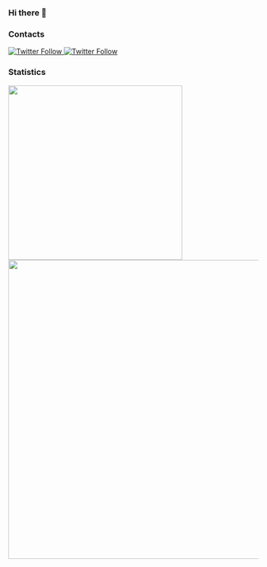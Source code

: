 ### Hi there 👋

### Contacts
<a href="https://twitter.com/Im533_">
  <img alt="Twitter Follow" src="https://img.shields.io/twitter/follow/Im533_?label=Twitter%20%40Im533_&style=for-the-badge">
</a>
<a href="https://instagram.com/53333_">
  <img alt="Twitter Follow" src="https://img.shields.io/twitter/follow/53333_?label=IG%20%4053333_&style=for-the-badge">
</a>


### Statistics
<a href="https://github.com/anuraghazra/github-readme-stats">
  <img align="center" src="https://github-readme-stats.vercel.app/api/top-langs/?username=simonwu53&layout=compact&langs_count=10&exclude_repo=DCGAN-tensorflow,ImagePicker,Django,webcrawl&theme=dark" width="350" />
</a>
<a href="https://github.com/anuraghazra/convoychat">
  <img align="center" src="https://github-readme-activity-graph.cyclic.app/graph?username=simonwu53&theme=react" width="600" />
</a>


<!--
**simonwu53/simonwu53** is a ✨ _special_ ✨ repository because its `README.md` (this file) appears on your GitHub profile.

Here are some ideas to get you started:

- 🔭 I’m currently working on ...
- 🌱 I’m currently learning ...
- 👯 I’m looking to collaborate on ...
- 🤔 I’m looking for help with ...
- 💬 Ask me about ...
- 📫 How to reach me: ...
- 😄 Pronouns: ...
- ⚡ Fun fact: ...


[![Top Langs](https://github-readme-stats.vercel.app/api/top-langs/?username=simonwu53&layout=compact&langs_count=10&exclude_repo=DCGAN-tensorflow,ImagePicker,Django,webcrawl)](https://github.com/anuraghazra/github-readme-stats)
[![Ashutosh's github activity graph](https://github-readme-activity-graph.cyclic.app/graph?username=simonwu53&theme=react)](https://github.com/ashutosh00710/github-readme-activity-graph)

-->
